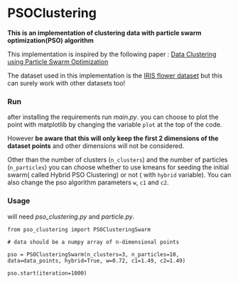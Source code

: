 # PSOClustering
**This is an implementation of clustering data with particle swarm optimization(PSO) algorithm**

This implementation is inspired by the following paper : [Data Clustering using Particle Swarm Optimization](https://ieeexplore.ieee.org/document/1299577)

The dataset used in this implementation is the [IRIS flower dataset](https://archive.ics.uci.edu/ml/datasets/iris) but this can surely work with other datasets too!

### Run
after installing the requirements run *main.py*. you can choose to plot the point with matplotlib by changing the variable `plot` at the top of the code. 

However **be aware that this will only keep the first 2 dimensions of the dataset points** and other dimensions will not be considered.

Other than the number of clusters (`n_clusters`) and the number of particles (`n_particles`) you can choose whether to use kmeans for seeding the initial swarm( called Hybrid PSO Clustering) or not ( with `hybrid` variable). You can also change the pso algorithm parameters `w`, `c1` and `c2`.

### Usage
will need *pso_clustering.py* and *particle.py*.

`from pso_clustering import PSOClusteringSwarm`

`# data should be a numpy array of n-dimensional points`

`pso = PSOClusteringSwarm(n_clusters=3, n_particles=10, data=data_points, hybrid=True, w=0.72, c1=1.49, c2=1.49)`

`pso.start(iteration=1000)`
